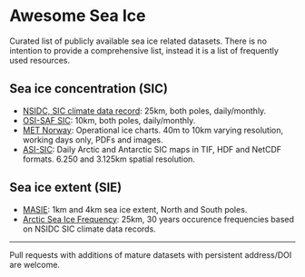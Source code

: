 # Awesome Sea Ice

Curated list of publicly available sea ice related datasets. There is no intention to provide a comprehensive list, instead it is a list of frequently used resources.

## Sea ice concentration (SIC)
* [NSIDC, SIC climate data record](https://nsidc.org/data/G02202/versions/3): 25km, both poles, daily/monthly.
* [OSI-SAF SIC](http://www.osi-saf.org/?q=content/global-sea-ice-concentration-ssmis): 10km, both poles, daily/monthly.
* [MET Norway](https://cryo.met.no/): Operational ice charts. 40m to 10km varying resolution, working days only, PDFs and images.
* [ASI-SIC](https://seaice.uni-bremen.de/sea-ice-concentration/amsre-amsr2/): Daily Arctic and Antarctic SIC maps in TIF, HDF and NetCDF formats. 6.250 and 3.125km spatial resolution.

## Sea ice extent (SIE)
* [MASIE](https://nsidc.org/data/G02186/versions/1): 1km and 4km sea ice extent, North and South poles.
* [Arctic Sea Ice Frequency](https://data.npolar.no/dataset/a89b2682-e1f8-44b5-ab73-e6ba65f3a7a7): 25km, 30 years occurence frequencies based on NSIDC SIC climate data records.

---
Pull requests with additions of mature datasets with persistent address/DOI are welcome.
